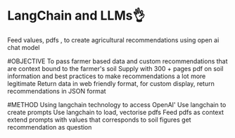 # LangChain and LLMs👌
Feed values, pdfs , to create agricultural recommendations using open ai chat model

#OBJECTIVE
To pass farmer based data and custom recommendations that are context bound to the farmer's soil
Supply with 300 + pages pdf on soil information and best practices to make recommendations a lot more legitimate
Return data in web friendly format, for custom display, return recommendations in JSON format

#METHOD
Using langchain technology to access OpenAI'
Use langchain to create prompts
Use langchain to load, vectorise pdfs 
Feed pdfs as context
extend prompts with values that corresponds to soil figures
get recommendation as question
